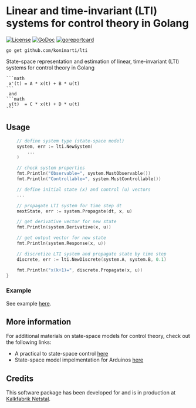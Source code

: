 # Linear and time-invariant (LTI) systems for control theory in Golang

[![License](http://img.shields.io/badge/license-MIT-red.svg?style=flat)](https://github.com/konimarti/lti/blob/master/LICENSE)
[![GoDoc](https://godoc.org/github.com/konimarti/observer?status.svg)](https://godoc.org/github.com/konimarti/lti)
[![goreportcard](https://goreportcard.com/badge/github.com/konimarti/observer)](https://goreportcard.com/report/github.com/konimarti/lti)

```go get github.com/konimarti/lti```

State-space representation and estimation of linear, time-invariant (LTI) systems for control theory in Golang

	```math
	 x'(t) = A * x(t) + B * u(t)
	```
	 and
	```math
	 y(t)  = C * x(t) + D * u(t)
	```


## Usage
```go
	// define system type (state-space model)
	system, err := lti.NewSystem(
		...
	)

	// check system properties
	fmt.Println("Observable=", system.MustObservable())
	fmt.Println("Controllable=", system.MustControllable())

	// define initial state (x) and control (u) vectors
	...

	// propagate LTI system for time step dt
	nextState, err := system.Propagate(dt, x, u)

	// get derivative vector for new state
	fmt.Println(system.Derivative(x, u))

	// get output vector for new state
	fmt.Println(system.Response(x, u))

	// discretize LTI system and propagate state by time step 
	discrete, err := lti.NewDiscrete(system.A, system.B, 0.1)

	fmt.Println("x(k+1)=", discrete.Propagate(x, u))
}
```

### Example

See example [here](example/lti.go).

## More information

For additional materials on state-space models for control theory, check out the following links:
* A practical to state-space control [here](https://github.com/calcmogul/state-space-guide)
* State-space model impelmentation for Arduinos [here](https://github.com/tomstewart89/StateSpaceControl)

## Credits

This software package has been developed for and is in production at [Kalkfabrik Netstal](http://www.kfn.ch/en).
